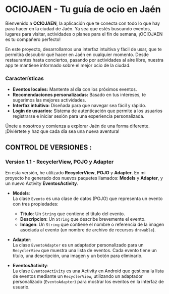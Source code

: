 # OCIOJAEN - Tu guía de ocio en Jaén

Bienvenido a **OCIOJAEN**, la aplicación que te conecta con todo lo que hay para hacer en la ciudad de Jaén. Ya sea que estés buscando eventos, lugares para visitar, actividades o planes para el fin de semana, ¡OCIOJAEN es tu compañero perfecto!

En este proyecto, desarrollamos una interfaz intuitiva y fácil de usar, que te permitirá descubrir qué hacer en Jaén en cualquier momento. Desde restaurantes hasta conciertos, pasando por actividades al aire libre, nuestra app te mantiene informado sobre el mejor ocio de la ciudad.

### Características
- **Eventos locales:** Mantente al día con los próximos eventos.
- **Recomendaciones personalizadas:** Basado en tus intereses, te sugerimos las mejores actividades.
- **Interfaz intuitiva:** Diseñada para que navegar sea fácil y rápido.
- **Login de usuarios:** Sistema de autenticación que permite a los usuarios registrarse e iniciar sesión para una experiencia personalizada.

Únete a nosotros y comienza a explorar Jaén de una forma diferente. ¡Diviértete y haz que cada día sea una nueva aventura!

## CONTROL DE VERSIONES : 

### Version 1.1 - RecyclerView, POJO y Adapter

En esta versión, he utilizado **RecyclerView**, **POJO** y **Adapter**. En mi proyecto he generado dos nuevos paquetes llamados: **Models** y **Adapter**, y un nuevo Activity **EventosActivity**.

- **Models**:  
  La clase `Evento` es una clase de datos (POJO) que representa un evento con tres propiedades:
  
  - **Titulo**: Un `String` que contiene el título del evento.
  - **Descripcion**: Un `String` que describe brevemente el evento.
  - **Imagen**: Un `String` que contiene el nombre o referencia de la imagen asociada al evento (un nombre de archivo de recursos `drawable`).

- **Adapter**:  
  La clase `EventoAdapter` es un adaptador personalizado para un `RecyclerView` que muestra una lista de eventos. Cada evento tiene un título, una descripción, una imagen y un botón para eliminarlo.

- **EventosActivity**:  
  La clase `EventosActivity` es una Activity en Android que gestiona la lista de eventos mediante un `RecyclerView`, utilizando un adaptador personalizado (`EventoAdapter`) para mostrar los eventos en la interfaz de usuario.

